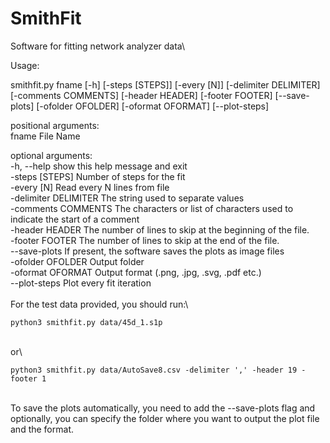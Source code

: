 # SmithFit
Software for fitting network analyzer data\

Usage:

smithfit.py fname [-h] [-steps [STEPS]] [-every [N]] [-delimiter DELIMITER] [-comments COMMENTS] [-header HEADER] [-footer FOOTER] [--save-plots] [-ofolder OFOLDER] [-oformat OFORMAT] [--plot-steps]

positional arguments:\
  fname                 File Name

optional arguments:\
  -h, --help            show this help message and exit\
    -steps [STEPS]        Number of steps for the fit\
  -every [N]            Read every N lines from file\
  -delimiter DELIMITER  The string used to separate values\
  -comments COMMENTS    The characters or list of characters used to indicate the start of a comment\
  -header HEADER        The number of lines to skip at the beginning of the file.\
  -footer FOOTER        The number of lines to skip at the end of the file.\
  --save-plots          If present, the software saves the plots as image files\
  -ofolder OFOLDER      Output folder\
  -oformat OFORMAT      Output format (.png, .jpg, .svg, .pdf etc.)\
  --plot-steps          Plot every fit iteration\
\
For the test data provided, you should run:\
```
python3 smithfit.py data/45d_1.s1p
```
\
or\
```
python3 smithfit.py data/AutoSave8.csv -delimiter ',' -header 19 -footer 1
```
\
To save the plots automatically, you need to add the --save-plots flag and optionally, you can specify the folder where you want to output the plot file and the format.
